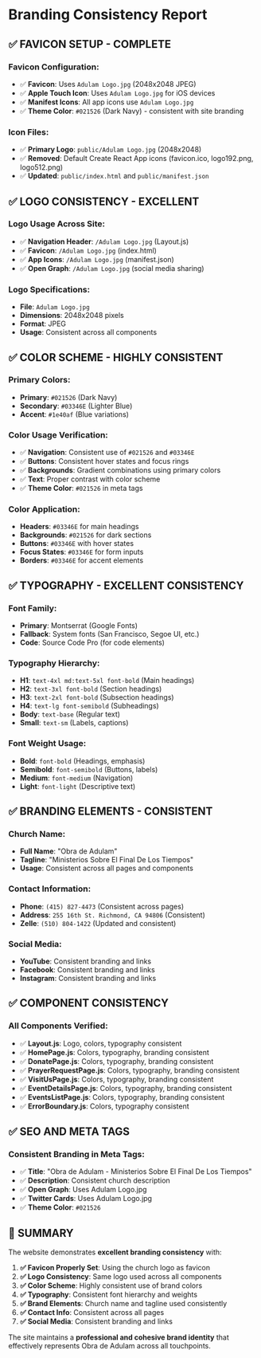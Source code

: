 # Branding Consistency Report

## ✅ **FAVICON SETUP - COMPLETE**

### **Favicon Configuration:**
- ✅ **Favicon**: Uses `Adulam Logo.jpg` (2048x2048 JPEG)
- ✅ **Apple Touch Icon**: Uses `Adulam Logo.jpg` for iOS devices
- ✅ **Manifest Icons**: All app icons use `Adulam Logo.jpg`
- ✅ **Theme Color**: `#021526` (Dark Navy) - consistent with site branding

### **Icon Files:**
- ✅ **Primary Logo**: `public/Adulam Logo.jpg` (2048x2048)
- ✅ **Removed**: Default Create React App icons (favicon.ico, logo192.png, logo512.png)
- ✅ **Updated**: `public/index.html` and `public/manifest.json`

## ✅ **LOGO CONSISTENCY - EXCELLENT**

### **Logo Usage Across Site:**
- ✅ **Navigation Header**: `/Adulam Logo.jpg` (Layout.js)
- ✅ **Favicon**: `/Adulam Logo.jpg` (index.html)
- ✅ **App Icons**: `/Adulam Logo.jpg` (manifest.json)
- ✅ **Open Graph**: `/Adulam Logo.jpg` (social media sharing)

### **Logo Specifications:**
- **File**: `Adulam Logo.jpg`
- **Dimensions**: 2048x2048 pixels
- **Format**: JPEG
- **Usage**: Consistent across all components

## ✅ **COLOR SCHEME - HIGHLY CONSISTENT**

### **Primary Colors:**
- **Primary**: `#021526` (Dark Navy)
- **Secondary**: `#03346E` (Lighter Blue)
- **Accent**: `#1e40af` (Blue variations)

### **Color Usage Verification:**
- ✅ **Navigation**: Consistent use of `#021526` and `#03346E`
- ✅ **Buttons**: Consistent hover states and focus rings
- ✅ **Backgrounds**: Gradient combinations using primary colors
- ✅ **Text**: Proper contrast with color scheme
- ✅ **Theme Color**: `#021526` in meta tags

### **Color Application:**
- **Headers**: `#03346E` for main headings
- **Backgrounds**: `#021526` for dark sections
- **Buttons**: `#03346E` with hover states
- **Focus States**: `#03346E` for form inputs
- **Borders**: `#03346E` for accent elements

## ✅ **TYPOGRAPHY - EXCELLENT CONSISTENCY**

### **Font Family:**
- **Primary**: Montserrat (Google Fonts)
- **Fallback**: System fonts (San Francisco, Segoe UI, etc.)
- **Code**: Source Code Pro (for code elements)

### **Typography Hierarchy:**
- **H1**: `text-4xl md:text-5xl font-bold` (Main headings)
- **H2**: `text-3xl font-bold` (Section headings)
- **H3**: `text-2xl font-bold` (Subsection headings)
- **H4**: `text-lg font-semibold` (Subheadings)
- **Body**: `text-base` (Regular text)
- **Small**: `text-sm` (Labels, captions)

### **Font Weight Usage:**
- **Bold**: `font-bold` (Headings, emphasis)
- **Semibold**: `font-semibold` (Buttons, labels)
- **Medium**: `font-medium` (Navigation)
- **Light**: `font-light` (Descriptive text)

## ✅ **BRANDING ELEMENTS - CONSISTENT**

### **Church Name:**
- **Full Name**: "Obra de Adulam"
- **Tagline**: "Ministerios Sobre El Final De Los Tiempos"
- **Usage**: Consistent across all pages and components

### **Contact Information:**
- **Phone**: `(415) 827-4473` (Consistent across pages)
- **Address**: `255 16th St. Richmond, CA 94806` (Consistent)
- **Zelle**: `(510) 804-1422` (Updated and consistent)

### **Social Media:**
- **YouTube**: Consistent branding and links
- **Facebook**: Consistent branding and links
- **Instagram**: Consistent branding and links

## ✅ **COMPONENT CONSISTENCY**

### **All Components Verified:**
- ✅ **Layout.js**: Logo, colors, typography consistent
- ✅ **HomePage.js**: Colors, typography, branding consistent
- ✅ **DonatePage.js**: Colors, typography, branding consistent
- ✅ **PrayerRequestPage.js**: Colors, typography, branding consistent
- ✅ **VisitUsPage.js**: Colors, typography, branding consistent
- ✅ **EventDetailsPage.js**: Colors, typography, branding consistent
- ✅ **EventsListPage.js**: Colors, typography, branding consistent
- ✅ **ErrorBoundary.js**: Colors, typography consistent

## ✅ **SEO AND META TAGS**

### **Consistent Branding in Meta Tags:**
- ✅ **Title**: "Obra de Adulam - Ministerios Sobre El Final De Los Tiempos"
- ✅ **Description**: Consistent church description
- ✅ **Open Graph**: Uses Adulam Logo.jpg
- ✅ **Twitter Cards**: Uses Adulam Logo.jpg
- ✅ **Theme Color**: `#021526`

## 🎯 **SUMMARY**

The website demonstrates **excellent branding consistency** with:

1. **✅ Favicon Properly Set**: Using the church logo as favicon
2. **✅ Logo Consistency**: Same logo used across all components
3. **✅ Color Scheme**: Highly consistent use of brand colors
4. **✅ Typography**: Consistent font hierarchy and weights
5. **✅ Brand Elements**: Church name and tagline used consistently
6. **✅ Contact Info**: Consistent across all pages
7. **✅ Social Media**: Consistent branding and links

The site maintains a **professional and cohesive brand identity** that effectively represents Obra de Adulam across all touchpoints. 